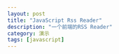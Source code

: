 ```yaml
---
layout: post
title: "JavaScript Rss Reader"
description: "一个前端的RSS Reader"
category: 演示
tags: [javascript]
---
```


<script type="text/javascript" src="/media/js/jquery.zrssfeed.js"></script>
<script type="text/javascript" src="/media/js/jquery.vticker.js"></script>
<script type="text/javascript">
	$(document).ready(function () {
		var rssFees = [
			"http://feed.cnblogs.com/blog/sitehome/rss",
			"http://blog.csdn.net/rss.html?type=Home",
			"http://blog.51cto.com/rss_recommend.php",
			"http://blogs.msdn.com/b/mainfeed.aspx?Type=BlogsOnly",
			"http://feed.cnblogs.com/news/rss",
			"http://www.csdn.net/article/rss_lastnews",
			"http://www.infoq.com/cn/feed?token=7XcC3W3VEePsRMnPrkPQ9q2XNxYfXSuJ"
		];

		$.each(rssFees,function(i,n){
			$("<div id='ticker" + i + "'></div>").rssfeed(n,{}, function(e) {
				$(e).find('div.rssBody').vTicker();
			}).appendTo("#rssContainer");
		});
	});
</script>
<style type="text/css">
	.rssHeader a{
		color: #FF0000 !important;
		font-size: 24px !important;
		line-height: 30px !important;
		font-weight: bold !important;
	}
</style>

<div id="rssContainer"></div>


